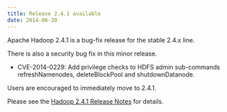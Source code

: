 ```yaml
---
title: Release 2.4.1 available
date: 2014-06-30
---
```

<!---
  Licensed under the Apache License, Version 2.0 (the "License");
  you may not use this file except in compliance with the License.
  You may obtain a copy of the License at

   http://www.apache.org/licenses/LICENSE-2.0

  Unless required by applicable law or agreed to in writing, software
  distributed under the License is distributed on an "AS IS" BASIS,
  WITHOUT WARRANTIES OR CONDITIONS OF ANY KIND, either express or implied.
  See the License for the specific language governing permissions and
  limitations under the License. See accompanying LICENSE file.
-->

Apache Hadoop 2.4.1 is a bug-fix release for the stable 2.4.x line.

There is also a security bug fix in this minor release.

-   CVE-2014-0229: Add privilege checks to HDFS admin sub-commands
refreshNamenodes, deleteBlockPool and shutdownDatanode.

Users are encouraged to immediately move to 2.4.1.

Please see the [Hadoop 2.4.1 Release
Notes](http://hadoop.apache.org/docs/r2.4.1/hadoop-project-dist/hadoop-common/releasenotes.html)
for details.

